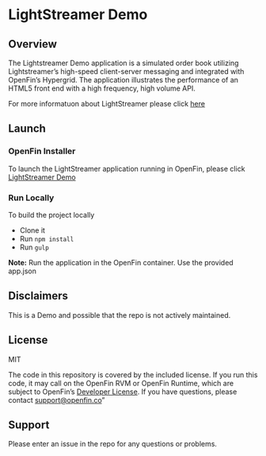 # LightStreamer Demo

## Overview
The Lightstreamer Demo application is a simulated order book utilizing Lightstreamer’s high-speed client-server messaging and integrated with OpenFin’s Hypergrid. The application illustrates the performance of an HTML5 front end with a high frequency, high volume API.

For more informatuon about LightStreamer please click [here](https://www.lightstreamer.com/)

## Launch
### OpenFin Installer
To launch the LightStreamer application running in OpenFin, please click [LightStreamer Demo](https://install.openfin.co/download?fileName=lightstreamer-demo&config=http://openfin.github.io/openfin-lightstreamer-demo/app.json)

### Run Locally 
To build the project locally
* Clone it 
* Run `npm install` 
* Run `gulp` 

**Note:** Run the application in the OpenFin container. Use the provided app.json

## Disclaimers
This is a Demo and possible that the repo is not actively maintained.

## License
MIT

The code in this repository is covered by the included license.  If you run this code, it may call on the OpenFin RVM or OpenFin Runtime, which are subject to OpenFin’s [Developer License](https://openfin.co/developer-agreement/). If you have questions, please contact support@openfin.co”

## Support
Please enter an issue in the repo for any questions or problems. 
